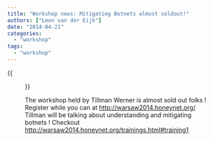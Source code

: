 ```yaml
---
title: "Workshop news: Mitigating Botnets almost soldout!"
authors: ["Leon van der Eijk"]
date: "2014-04-21"
categories: 
  - "workshop"
tags: 
  - "workshop"
---
```

{{<figure src="images/banner.png" alt="Banner" width="50%">}}

The workshop held by Tillman Werner is almost sold out folks ! Register while you can at http://warsaw2014.honeynet.org/ Tillman will be talking about understanding and mitigating botnets ! Checkout http://warsaw2014.honeynet.org/trainings.html#training1
